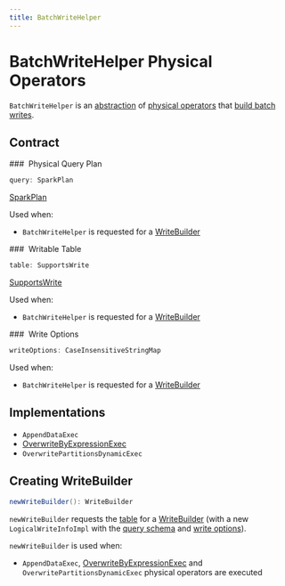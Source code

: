 ```yaml
---
title: BatchWriteHelper
---
```


# BatchWriteHelper Physical Operators

`BatchWriteHelper` is an [abstraction](#contract) of [physical operators](#implementations) that [build batch writes](#newWriteBuilder).

## Contract

### <span id="query"> Physical Query Plan

```scala
query: SparkPlan
```

[SparkPlan](SparkPlan.md)

Used when:

* `BatchWriteHelper` is requested for a [WriteBuilder](#newWriteBuilder)

### <span id="table"> Writable Table

```scala
table: SupportsWrite
```

[SupportsWrite](../connector/SupportsWrite.md)

Used when:

* `BatchWriteHelper` is requested for a [WriteBuilder](#newWriteBuilder)

### <span id="writeOptions"> Write Options

```scala
writeOptions: CaseInsensitiveStringMap
```

Used when:

* `BatchWriteHelper` is requested for a [WriteBuilder](#newWriteBuilder)

## Implementations

* `AppendDataExec`
* [OverwriteByExpressionExec](OverwriteByExpressionExec.md)
* `OverwritePartitionsDynamicExec`

## <span id="newWriteBuilder"> Creating WriteBuilder

```scala
newWriteBuilder(): WriteBuilder
```

`newWriteBuilder` requests the [table](#table) for a [WriteBuilder](../connector/SupportsWrite.md#newWriteBuilder) (with a new `LogicalWriteInfoImpl` with the [query schema](#query) and [write options](#writeOptions)).

`newWriteBuilder` is used when:

* `AppendDataExec`, [OverwriteByExpressionExec](OverwriteByExpressionExec.md) and `OverwritePartitionsDynamicExec` physical operators are executed

